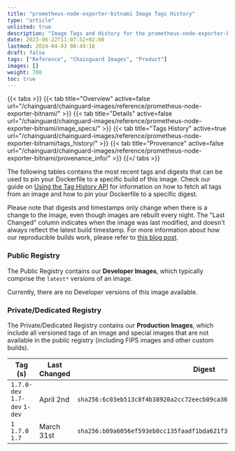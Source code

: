 ```yaml
---
title: "prometheus-node-exporter-bitnami Image Tags History"
type: "article"
unlisted: true
description: "Image Tags and History for the prometheus-node-exporter-bitnami Chainguard Image"
date: 2023-06-22T11:07:52+02:00
lastmod: 2024-04-03 00:49:16
draft: false
tags: ["Reference", "Chainguard Images", "Product"]
images: []
weight: 700
toc: true
---
```


{{< tabs >}}
{{< tab title="Overview" active=false url="/chainguard/chainguard-images/reference/prometheus-node-exporter-bitnami/" >}}
{{< tab title="Details" active=false url="/chainguard/chainguard-images/reference/prometheus-node-exporter-bitnami/image_specs/" >}}
{{< tab title="Tags History" active=true url="/chainguard/chainguard-images/reference/prometheus-node-exporter-bitnami/tags_history/" >}}
{{< tab title="Provenance" active=false url="/chainguard/chainguard-images/reference/prometheus-node-exporter-bitnami/provenance_info/" >}}
{{</ tabs >}}

The following tables contains the most recent tags and digests that can be used to pin your Dockerfile to a specific build of this image. Check our guide on [Using the Tag History API](/chainguard/chainguard-images/using-the-tag-history-api/) for information on how to fetch all tags from an image and how to pin your Dockerfile to a specific digest.

Please note that digests and timestamps only change when there is a change to the image, even though images are rebuilt every night. The "Last Changed" column indicates when the image was last modified, and doesn't always reflect the latest build timestamp. For more information about how our reproducible builds work, please refer to [this blog post](https://www.chainguard.dev/unchained/reproducing-chainguards-reproducible-image-builds).

### Public Registry
The Public Registry contains our **Developer Images**, which typically comprise the `latest*` versions of an image.

Currently, there are no Developer versions of this image available.

### Private/Dedicated Registry
The Private/Dedicated Registry contains our **Production Images**, which include all versioned tags of an image and special images that are not available in the public registry (including FIPS images and other custom builds).

| Tag (s)                        | Last Changed | Digest                                                                    |
|--------------------------------|--------------|---------------------------------------------------------------------------|
|  `1.7.0-dev` `1.7-dev` `1-dev` | April 2nd    | `sha256:6c03eb513c8f4b38920a2cc72eecb09ca36e6de67c23109ffed990c34ea878ea` |
|  `1` `1.7.0` `1.7`             | March 31st   | `sha256:b09a6056ef593eb0cc135faadf1bda621f33df0134a8db8696bcd4b5f63132e6` |

